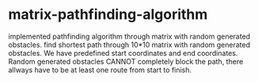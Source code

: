 # matrix-pathfinding-algorithm
implemented pathfinding algorithm through matrix with random generated obstacles.
find shortest path through 10*10 matrix with random generated obstacles. We have predefined start coordinates and end coordinates. Random generated obstacles CANNOT completely block the path, there allways have to be at least one route from start to finish.

